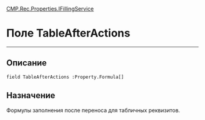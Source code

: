 ﻿---
Link: CMP.Rec.Properties.IFillingService.@TableAfterActions
---

<!---  Навигация
[Имя проекта](#) :
-->
[CMP.Rec.Properties.IFillingService](Default)

# Поле TableAfterActions
---

## Описание

    field TableAfterActions :Property.Formula[]

<!--
## Аргументы{#Args}

### Аргумент1

Описание аргумента 1
-->

## Назначение

Формулы заполнения после переноса для табличных реквизитов.

<!--
## Пример

    TableAfterActions...
-->

